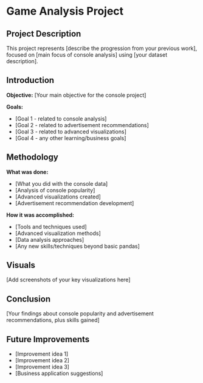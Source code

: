 # Game Analysis Project

## Project Description
This project represents [describe the progression from your previous work], focused on [main focus of console analysis] using [your dataset description].

## Introduction
**Objective:** [Your main objective for the console project]

**Goals:**
- [Goal 1 - related to console analysis]
- [Goal 2 - related to advertisement recommendations]
- [Goal 3 - related to advanced visualizations]
- [Goal 4 - any other learning/business goals]

## Methodology
**What was done:**
- [What you did with the console data]
- [Analysis of console popularity]
- [Advanced visualizations created]
- [Advertisement recommendation development]

**How it was accomplished:**
- [Tools and techniques used]
- [Advanced visualization methods]
- [Data analysis approaches]
- [Any new skills/techniques beyond basic pandas]

## Visuals
[Add screenshots of your key visualizations here]

## Conclusion
[Your findings about console popularity and advertisement recommendations, plus skills gained]

## Future Improvements
- [Improvement idea 1]
- [Improvement idea 2]
- [Improvement idea 3]
- [Business application suggestions]
